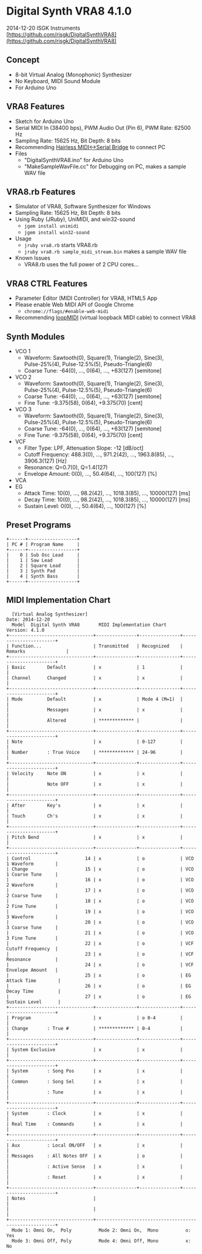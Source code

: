 # Digital Synth VRA8 4.1.0

2014-12-20 ISGK Instruments  
[https://github.com/risgk/DigitalSynthVRA8](https://github.com/risgk/DigitalSynthVRA8)

## Concept

- 8-bit Virtual Analog (Monophonic) Synthesizer
- No Keyboard, MIDI Sound Module
- For Arduino Uno

## VRA8 Features

- Sketch for Arduino Uno
- Serial MIDI In (38400 bps), PWM Audio Out (Pin 6), PWM Rate: 62500 Hz
- Sampling Rate: 15625 Hz, Bit Depth: 8 bits
- Recommending [Hairless MIDI<->Serial Bridge](http://projectgus.github.io/hairless-midiserial/) to connect PC
- Files
    - "DigitalSynthVRA8.ino" for Arduino Uno
    - "MakeSampleWavFile.cc" for Debugging on PC, makes a sample WAV file

## VRA8.rb Features

- Simulator of VRA8, Software Synthesizer for Windows
- Sampling Rate: 15625 Hz, Bit Depth: 8 bits
- Using Ruby (JRuby), UniMIDI, and win32-sound
    - `jgem install unimidi`
    - `jgem install win32-sound`
- Usage
    - `jruby vra8.rb` starts VRA8.rb
    - `jruby vra8.rb sample_midi_stream.bin` makes a sample WAV file
- Known Issues
    - VRA8.rb uses the full power of 2 CPU cores...

## VRA8 CTRL Features

- Parameter Editor (MIDI Controller) for VRA8, HTML5 App
- Please enable Web MIDI API of Google Chrome
    - `chrome://flags/#enable-web-midi`
- Recommending [loopMIDI](http://www.tobias-erichsen.de/software/loopmidi.html) (virtual loopback MIDI cable) to connect VRA8

## Synth Modules

- VCO 1
    - Waveform: Sawtooth(0), Square(1), Triangle(2), Sine(3),  
      Pulse-25%(4), Pulse-12.5%(5), Pseudo-Triangle(6)
    - Coarse Tune: -64(0), ..., 0(64), ..., +63(127) [semitone]
- VCO 2
    - Waveform: Sawtooth(0), Square(1), Triangle(2), Sine(3),  
      Pulse-25%(4), Pulse-12.5%(5), Pseudo-Triangle(6)
    - Coarse Tune: -64(0), ..., 0(64), ..., +63(127) [semitone]
    - Fine Tune: -9.375(58), 0(64), +9.375(70) [cent]
- VCO 3
    - Waveform: Sawtooth(0), Square(1), Triangle(2), Sine(3),  
      Pulse-25%(4), Pulse-12.5%(5), Pseudo-Triangle(6)
    - Coarse Tune: -64(0), ..., 0(64), ..., +63(127) [semitone]
    - Fine Tune: -9.375(58), 0(64), +9.375(70) [cent]
- VCF
    - Filter Type: LPF, Attenuation Slope: -12 [dB/oct]
    - Cutoff Frequency: 488.3(0), ..., 971.2(42), ..., 1963.8(85), ..., 3906.3(127) [Hz]
    - Resonance: Q=0.7(0), Q=1.4(127)
    - Envelope Amount: 0(0), ..., 50.4(64), ..., 100(127) [%]
- VCA
- EG
    - Attack Time: 10(0), ..., 98.2(42), ..., 1018.3(85), ..., 10000(127) [ms]
    - Decay Time: 10(0), ..., 98.2(42), ..., 1018.3(85), ..., 10000(127) [ms]
    - Sustain Level: 0(0), ..., 50.4(64), ..., 100(127) [%]

## Preset Programs

    +------+------------------+
    | PC # | Program Name     |
    +------+------------------+
    |    0 | Sub Osc Lead     |
    |    1 | Saw Lead         |
    |    2 | Square Lead      |
    |    3 | Synth Pad        |
    |    4 | Synth Bass       |
    +------+------------------+

## MIDI Implementation Chart

      [Virtual Analog Synthesizer]                                    Date: 2014-12-20       
      Model  Digital Synth VRA8       MIDI Implementation Chart       Version: 4.1.0         
    +-------------------------------+---------------+---------------+-----------------------+
    | Function...                   | Transmitted   | Recognized    | Remarks               |
    +-------------------------------+---------------+---------------+-----------------------+
    | Basic        Default          | x             | 1             |                       |
    | Channel      Changed          | x             | x             |                       |
    +-------------------------------+---------------+---------------+-----------------------+
    | Mode         Default          | x             | Mode 4 (M=1)  |                       |
    |              Messages         | x             | x             |                       |
    |              Altered          | ************* |               |                       |
    +-------------------------------+---------------+---------------+-----------------------+
    | Note                          | x             | 0-127         |                       |
    | Number       : True Voice     | ************* | 24-96         |                       |
    +-------------------------------+---------------+---------------+-----------------------+
    | Velocity     Note ON          | x             | x             |                       |
    |              Note OFF         | x             | x             |                       |
    +-------------------------------+---------------+---------------+-----------------------+
    | After        Key's            | x             | x             |                       |
    | Touch        Ch's             | x             | x             |                       |
    +-------------------------------+---------------+---------------+-----------------------+
    | Pitch Bend                    | x             | x             |                       |
    +-------------------------------+---------------+---------------+-----------------------+
    | Control                    14 | x             | o             | VCO 1 Waveform        |
    | Change                     15 | x             | o             | VCO 1 Coarse Tune     |
    |                            16 | x             | o             | VCO 2 Waveform        |
    |                            17 | x             | o             | VCO 2 Coarse Tune     |
    |                            18 | x             | o             | VCO 2 Fine Tune       |
    |                            19 | x             | o             | VCO 3 Waveform        |
    |                            20 | x             | o             | VCO 3 Coarse Tune     |
    |                            21 | x             | o             | VCO 3 Fine Tune       |
    |                            22 | x             | o             | VCF Cutoff Frequency  |
    |                            23 | x             | o             | VCF Resonance         |
    |                            24 | x             | o             | VCF Envelope Amount   |
    |                            25 | x             | o             | EG Attack Time        |
    |                            26 | x             | o             | EG Decay Time         |
    |                            27 | x             | o             | EG Sustain Level      |
    +-------------------------------+---------------+---------------+-----------------------+
    | Program                       | x             | o 0-4         |                       |
    | Change       : True #         | ************* | 0-4           |                       |
    +-------------------------------+---------------+---------------+-----------------------+
    | System Exclusive              | x             | x             |                       |
    +-------------------------------+---------------+---------------+-----------------------+
    | System       : Song Pos       | x             | x             |                       |
    | Common       : Song Sel       | x             | x             |                       |
    |              : Tune           | x             | x             |                       |
    +-------------------------------+---------------+---------------+-----------------------+
    | System       : Clock          | x             | x             |                       |
    | Real Time    : Commands       | x             | x             |                       |
    +-------------------------------+---------------+---------------+-----------------------+
    | Aux          : Local ON/OFF   | x             | x             |                       |
    | Messages     : All Notes OFF  | x             | o             |                       |
    |              : Active Sense   | x             | x             |                       |
    |              : Reset          | x             | x             |                       |
    +-------------------------------+---------------+---------------+-----------------------+
    | Notes                         |                                                       |
    |                               |                                                       |
    +-------------------------------+-------------------------------------------------------+
      Mode 1: Omni On,  Poly          Mode 2: Omni On,  Mono          o: Yes                 
      Mode 3: Omni Off, Poly          Mode 4: Omni Off, Mono          x: No                  
